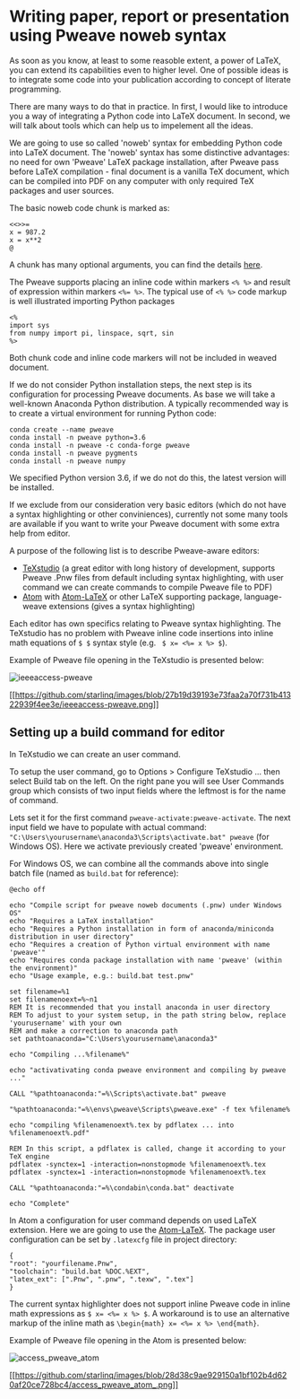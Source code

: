 # Writing paper, report or presentation using Pweave noweb syntax

As soon as you know, at least to some reasoble extent, a power of LaTeX, you can extend its capabilities even to higher level. One of possible ideas is to integrate some code into your publication according to concept of literate programming.

There are many ways to do that in practice. In first, I would like to introduce you a way of integrating a Python code into LaTeX document. In second, we will talk about tools which can help us to impelement all the ideas.

We are going to use so called 'noweb' syntax for embedding Python code into LaTeX document. The 'noweb' syntax has some distinctive advantages: no need for own 'Pweave' LaTeX package installation, after Pweave pass before LaTeX compilation - final document is a vanilla TeX document, which can be compiled into PDF on any computer with only required TeX packages and user sources.

The basic noweb code chunk is marked as:

```
<<>>=
x = 987.2
x = x**2
@
```
A chunk has many optional arguments, you can find the details [here](https://mpastell.com/pweave/chunks.html).

The Pweave supports placing an inline code within markers `<% %>` and result of expression within markers `<%= %>`. The typical use of `<% %>` code markup is well illustrated importing Python packages

```
<%
import sys
from numpy import pi, linspace, sqrt, sin
%>
```

Both chunk code and inline code markers will not be included in weaved document.


If we do not consider Python installation steps, the next step is its configuration for processing Pweave documents. As base we will take a well-known Anaconda Python distribution. A typically recommended way is to create a virtual environment for running Python code:

```console
conda create --name pweave
conda install -n pweave python=3.6 
conda install -n pweave -c conda-forge pweave
conda install -n pweave pygments
conda install -n pweave numpy
```

We specified Python version 3.6, if we do not do this, the latest version will be installed.

If we exclude from our consideration very basic editors (which do not have a syntax highlighting or other conviniences), currently not some many tools are available if you want to write your Pweave document with some extra help from editor. 

A purpose of the following list is to describe Pweave-aware editors:
* [TeXstudio](https://www.texstudio.org/) (a great editor with long history of development, supports Pweave .Pnw files from default including syntax highlighting, with user command we can create commands to compile Pweave file to PDF)
* [Atom](https://atom.io/) with [Atom-LaTeX](https://atom.io/packages/atom-latex) or other LaTeX supporting package, language-weave extensions (gives a syntax highlighting)

Each editor has own specifics relating to Pweave syntax highlighting. The TeXstudio has no problem with Pweave inline code insertions into inline math equations of `$ $` syntax style (e.g. ` $ x= <%= x %> $`). 

Example of Pweave file opening in the TeXstudio is presented below: 

![ieeeaccess-pweave](https://user-images.githubusercontent.com/2492702/127107496-e10bc981-79bb-47e7-b52a-663ed6f5e239.png)

[[https://github.com/starlinq/images/blob/27b19d39193e73faa2a70f731b41322939f4ee3e/ieeeaccess-pweave.png]]




## Setting up a build command for editor

In TeXstudio we can create an user command.

To setup the user command, go to Options > Configure TeXstudio ... then select Build tab on the left. On the right pane you will see User Commands group which consists of two input fields where the leftmost is for the name of command.

Lets set it for the first command `pweave-activate:pweave-activate`. The next input field we have to populate with actual command: `"C:\Users\yourusername\anaconda3\Scripts\activate.bat" pweave` (for Windows OS). Here we activate previously created 'pweave' environment.

For Windows OS, we can combine all the commands above into single batch file (named as `build.bat` for reference):

```batch
@echo off

echo "Compile script for pweave noweb documents (.pnw) under Windows OS"
echo "Requires a LaTeX installation"
echo "Requires a Python installation in form of anaconda/miniconda distribution in user directory"
echo "Requires a creation of Python virtual environment with name 'pweave'"
echo "Requires conda package installation with name 'pweave' (within the environment)"
echo "Usage example, e.g.: build.bat test.pnw"

set filename=%1
set filenamenoext=%~n1
REM It is recommended that you install anaconda in user directory
REM To adjust to your system setup, in the path string below, replace 'yourusername' with your own
REM and make a correction to anaconda path
set pathtoanaconda="C:\Users\yourusername\anaconda3"

echo "Compiling ...%filename%"

echo "activativating conda pweave environment and compiling by pweave ..."

CALL "%pathtoanaconda:"=%\Scripts\activate.bat" pweave 

"%pathtoanaconda:"=%\envs\pweave\Scripts\pweave.exe" -f tex %filename%

echo "compiling %filenamenoext%.tex by pdflatex ... into %filenamenoext%.pdf"

REM In this script, a pdflatex is called, change it according to your TeX engine
pdflatex -synctex=1 -interaction=nonstopmode %filenamenoext%.tex
pdflatex -synctex=1 -interaction=nonstopmode %filenamenoext%.tex

CALL "%pathtoanaconda:"=%\condabin\conda.bat" deactivate

echo "Complete"
```

In Atom a configuration for user command depends on used LaTeX extension. Here we are going to use the [Atom-LaTeX](https://atom.io/packages/atom-latex). The package user configuration can be set by `.latexcfg` file in project directory:

```
{
"root": "yourfilename.Pnw",
"toolchain": "build.bat %DOC.%EXT",
"latex_ext": [".Pnw", ".pnw", ".texw", ".tex"]
}
```

The current syntax highlighter does not support inline Pweave code in inline math expressions as `$ x= <%= x %> $`. A workaround is to use an alternative markup of the inline math as `\begin{math} x= <%= x %> \end{math}`.

Example of Pweave file opening in the Atom is presented below:

![access_pweave_atom](https://user-images.githubusercontent.com/2492702/127945452-293e29bd-0693-4962-9230-9ef9ec308e48.png)

[[https://github.com/starlinq/images/blob/28d38c9ae929150a1bf102b4d620af20ce728bc4/access_pweave_atom_.png]]



